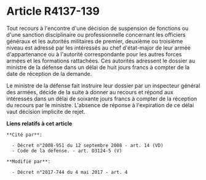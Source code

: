 # Article R4137-139

Tout recours à l'encontre d'une décision de suspension de fonctions ou d'une sanction disciplinaire ou professionnelle
concernant les officiers généraux et les autorités militaires de premier, deuxième ou troisième niveau est adressé par les
intéressés au chef d'état-major de leur armée d'appartenance ou à l'autorité correspondante pour les autres forces armées et
les formations rattachées. Ces autorités adressent le dossier au ministre de la défense dans un délai de huit jours francs à
compter de la date de réception de la demande.

Le ministre de la défense fait instruire leur dossier par un inspecteur général des armées, décide de la suite à donner au
recours et répond aux intéressés dans un délai de soixante jours francs à compter de la réception du recours par le ministre.
L'absence de réponse à l'expiration de ce délai vaut décision implicite de rejet.

**Liens relatifs à cet article**

	**Cité par**:

	  - Décret n°2008-951 du 12 septembre 2008 - art. 14 (VD)
	  - Code de la défense. - art. D3124-5 (V)

	**Modifié par**:

	  - Décret n°2017-744 du 4 mai 2017 - art. 4
